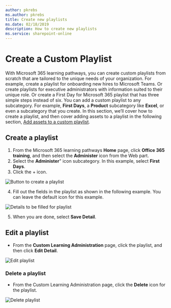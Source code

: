 ```yaml
---
author: pkrebs
ms.author: pkrebs
title: Create new playlists
ms.date: 02/18/2019
description: How to create new playlists
ms.service: sharepoint-online
---
```


# Create a Custom Playlist

With Microsoft 365 learning pathways, you can create custom playlists from scratch that are tailored to the unique needs of your organization. For example, create a playlist for onboarding new hires to Microsoft Teams. Or create playlists for executive administrators with information suited to their unique role. Or create a First Day for Microsoft 365 playlist that has three simple steps instead of six. You can add a custom playlist to any subcategory. For example, **First Days**, a **Product** subcategory like **Excel**, or even a subcategory that you create. In this section, we’ll cover how to create a playlist, and then cover adding assets to a playlist in the following section, [Add assets to a custom playlist](custom_addassets.md).

## Create a playlist 

1. From the Microsoft 365 learning pathways **Home** page, click **Office 365 training**, and then select the **Administer** icon from the Web part. 
2. Select the **Administer**" icon  subcategory. In this example, select **First Days**.  
3. Click the + icon.  

![Button to create a playlist](media/cg-newplaylistbtn.png)

4.	Fill out the fields in the playlist as shown in the following example. You can leave the default icon for this example. 

![Details to be filled for playlist](media/cg-newplaylistdetails.png)

5.	When you are done, select **Save Detail**. 

## Edit a playlist

- From the **Custom Learning Administration** page, click the playlist, and then click **Edit Detail**.  

![Edit playlist](media/cg-editplaylist.png)

### Delete a playlist

- From the Custom Learning Administration page, click the **Delete** icon for the playlist.  

![Delete playlist](media/cg-deleteplaylist.png)